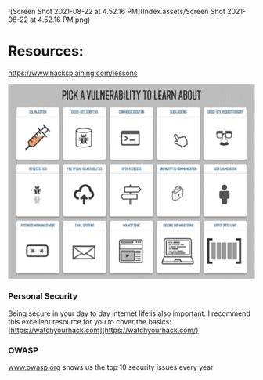 ![Screen Shot 2021-08-22 at 4.52.16 PM](Index.assets/Screen Shot 2021-08-22 at 4.52.16 PM.png)

# Resources:

https://www.hacksplaining.com/lessons

<img src="Index.assets/Screen Shot 2021-08-24 at 1.30.11 AM.png" alt="Screen Shot 2021-08-24 at 1.30.11 AM" style="zoom:50%;" />

### Personal Security

Being secure in your day to day internet life is also important. I recommend this excellent resource for you to cover the basics: [https://watchyourhack.com](https://watchyourhack.com/)

### OWASP

www.owasp.org shows us the top 10 security issues every year